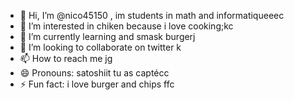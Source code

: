 - 👋 Hi, I’m @nico45150 , im students in math and informatiqueeec
- 👀 I’m interested in chiken because i love cooking;kc
- 🌱 I’m currently learning and smask burgerj
- 💞️ I’m looking to collaborate on twitter k
- 📫 How to reach me jg
- 😄 Pronouns: satoshiit tu as captécc
- ⚡ Fun fact: i love burger and chips
ffc
<!---
nico45150/nico45150 is a ✨ special ✨ repository because its `README.md` (this file) appears on your GitHub profile.
You can click the Preview link to take a look at your changes.
--->
